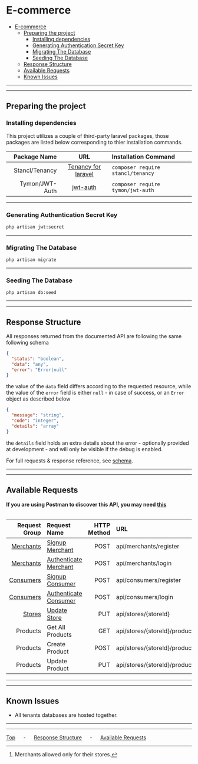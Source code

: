 # E-commerce

- [E-commerce](#e-commerce)
  - [Preparing the project](#preparing-the-project)
    - [Installing dependencies](#installing-dependencies)
    - [Generating Authentication Secret Key](#generating-authentication-secret-key)
    - [Migrating The Database](#migrating-the-database)
    - [Seeding The Database](#seeding-the-database)
  - [Response Structure](#response-structure)
  - [Available Requests](#available-requests)
  - [Known Issues](#known-issues)

---

---

## Preparing the project

### Installing dependencies

This project utilizes a couple of third-party laravel packages, those packages are listed below corresponding to thier installation commands.

|    Package Name |                           URL                           | Installation Command               |
| --------------: | :-----------------------------------------------------: | :--------------------------------- |
|  Stancl/Tenancy |  [Tenancy for laravel](https://tenancyforlaravel.com/)  | `composer require stancl/tenancy`  |
| Tymon/JWT-Auth | [jwt-auth](https://jwt-auth.readthedocs.io/en/develop/) | `composer require tymon/jwt-auth` |

---

### Generating Authentication Secret Key

```bash
php artisan jwt:secret
```

---

### Migrating The Database

```bash
php artisan migrate
```

---

### Seeding The Database

```bash
php artisan db:seed
```

---

---

## Response Structure

All responses returned from the documented API are following the same following schema

```json
{
  "status": "boolean",
  "data": "any",
  "error": "Error|null"
}
```

the value of the `data` field differs according to the requested resource, while the value of the `error` field is either `null` - in case of success, or an `Error` object as described below

```json
{
  "message": "string",
  "code": "integer",
  "details": "array"
}
```

the `details` field holds an extra details about the error - optionally provided at development - and will only be visible if the debug is enabled.

For full requests & response reference, see [schema](docs/schema.md).

---

---

## Available Requests

**If you are using Postman to discover this API, you may need [this](docs/E-Commerce.postman_collection.json)**
</br></br>

|                                 Request Group | Request Name                                                  | HTTP Method | URL                           | Allowed For    |
| --------------------------------------------: | :------------------------------------------------------------ | ----------: | :---------------------------- | :------------- |
| [Merchants](docs/schema.md#merchant-requests) | [Signup Merchant](docs/schema.md#sign-up-merchant)            |        POST | api/merchants/register        | World          |
| [Merchants](docs/schema.md#merchant-requests) | [Authenticate Merchant](docs/schema.md#authenticate-merchant) |        POST | api/merchants/login           | World          |
| [Consumers](docs/schema.md#consumer-requests) | [Signup Consumer](docs/schema.md#sign-up-consumer)            |        POST | api/consumers/register        | World          |
| [Consumers](docs/schema.md#consumer-requests) | [Authenticate Consumer](docs/schema.md#authenticate-consumer) |        POST | api/consumers/login           | World          |
|       [Stores](docs/schema.md#store-requests) | [Update Store](docs/schema.md#update-store)                   |         PUT | api/stores/{storeId}          | Merchant       |
|                                      Products | Get All Products                                              |         GET | api/stores/{storeId}/products | World [^req_1] |
|                                      Products | Create Product                                                |        POST | api/stores/{storeId}/products | Merchant       |
|                                      Products | Update Product                                                |         PUT | api/stores/{storeId}/products | Merchant       |

---

---

## Known Issues

- All tenants databases are hosted together.

[^req_1]: Merchants allowed only for their stores.

---

---

[Top](#e-commerce) &emsp; - &emsp; [Response Structure](#response-structure) &emsp; - &emsp; [Available Requests](#available-requests)
